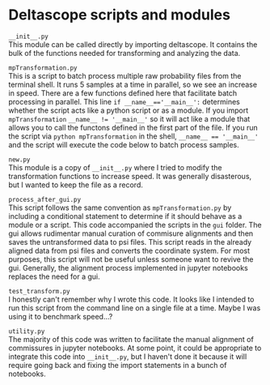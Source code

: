 # Deltascope scripts and modules

`__init__.py`  
This module can be called directly by importing deltascope. It contains the bulk of the functions needed for transforming and analyzing the data.

`mpTransformation.py`    
	This is a script to batch process multiple raw probability files from the terminal shell. It runs 5 samples at a time in parallel, so we see an increase in speed. There are a few functions defined here that facilitate batch processing in parallel. This line `if __name__=='__main__':` determines whether the script acts like a python script or as a module. If you import `mpTransformation` `__name__ != '__main__'` so it will act like a module that allows you to call the functons defined in the first part of the file. If you run the script via `python mpTransformation` in the shell, `__name__ == '__main__'` and the script will execute the code below to batch process samples.

`new.py`  
	This module is a copy of `__init__.py` where I tried to modify the transformation functions to increase speed. It was generally disasterous, but I wanted to keep the file as a record.

`process_after_gui.py`  
	This script follows the same convention as `mpTransformation.py` by including a conditional statement to determine if it should behave as a module or a script. This code accompanied the scripts in the `gui` folder.  The gui allows rudimentar manual curation of commisure alignments and then saves the untransformed data to psi files. This script reads in the already aligned data from psi files and converts the coordinate system. For most purposes, this script will not be useful unless someone want to revive the gui. Generally, the alignment process implemented in jupyter notebooks replaces the need for a gui.

`test_transform.py`  
	I honestly can't remember why I wrote this code. It looks like I intended to run this script from the command line on a single file at a time. Maybe I was using it to benchmark speed...?

`utility.py`  
	The majority of this code was written to facilitate the manual alignment of commissures in jupyter notebooks. At some point, it could be appropriate to integrate this code into `__init__.py`, but I haven't done it because it will require going back and fixing the import statements in a bunch of notebooks.
